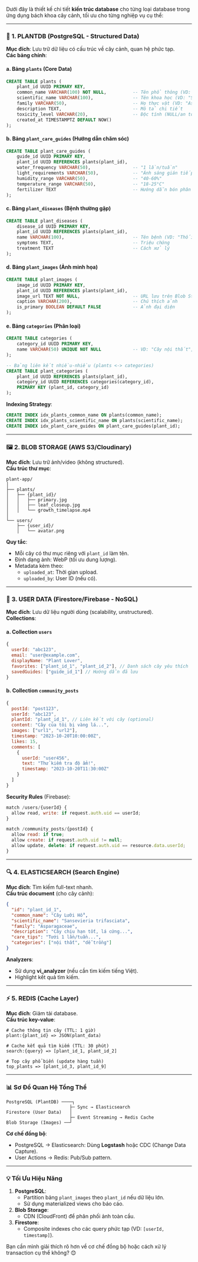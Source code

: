 Dưới đây là thiết kế chi tiết **kiến trúc database** cho từng loại database trong ứng dụng bách khoa cây cảnh, tối ưu cho từng nghiệp vụ cụ thể:

---

### 🌿 **1. PLANTDB (PostgreSQL - Structured Data)**
**Mục đích**: Lưu trữ dữ liệu có cấu trúc về cây cảnh, quan hệ phức tạp.  
**Các bảng chính**:

#### **a. Bảng `plants` (Core Data)**
```sql
CREATE TABLE plants (
    plant_id UUID PRIMARY KEY,
    common_name VARCHAR(100) NOT NULL,          -- Tên phổ thông (VD: "Cây Lưỡi Hổ")
    scientific_name VARCHAR(100),               -- Tên khoa học (VD: "Sansevieria trifasciata")
    family VARCHAR(50),                         -- Họ thực vật (VD: "Asparagaceae")
    description TEXT,                           -- Mô tả chi tiết
    toxicity_level VARCHAR(20),                 -- Độc tính (NULL/an toàn, "low", "high")
    created_at TIMESTAMPTZ DEFAULT NOW()
);
```

#### **b. Bảng `plant_care_guides` (Hướng dẫn chăm sóc)**
```sql
CREATE TABLE plant_care_guides (
    guide_id UUID PRIMARY KEY,
    plant_id UUID REFERENCES plants(plant_id),
    water_frequency VARCHAR(50),                -- "1 lần/tuần"
    light_requirements VARCHAR(50),             -- "Ánh sáng gián tiếp"
    humidity_range VARCHAR(50),                 -- "40-60%"
    temperature_range VARCHAR(50),              -- "18-25°C"
    fertilizer TEXT                             -- Hướng dẫn bón phân
);
```

#### **c. Bảng `plant_diseases` (Bệnh thường gặp)**
```sql
CREATE TABLE plant_diseases (
    disease_id UUID PRIMARY KEY,
    plant_id UUID REFERENCES plants(plant_id),
    name VARCHAR(100),                          -- Tên bệnh (VD: "Thối rễ")
    symptoms TEXT,                              -- Triệu chứng
    treatment TEXT                              -- Cách xử lý
);
```

#### **d. Bảng `plant_images` (Ảnh minh họa)**
```sql
CREATE TABLE plant_images (
    image_id UUID PRIMARY KEY,
    plant_id UUID REFERENCES plants(plant_id),
    image_url TEXT NOT NULL,                    -- URL lưu trên Blob Storage
    caption VARCHAR(200),                       -- Chú thích ảnh
    is_primary BOOLEAN DEFAULT FALSE            -- Ảnh đại diện
);
```

#### **e. Bảng `categories` (Phân loại)**
```sql
CREATE TABLE categories (
    category_id UUID PRIMARY KEY,
    name VARCHAR(50) UNIQUE NOT NULL            -- VD: "Cây nội thất", "Xương rồng"
);

-- Bảng liên kết nhiều-nhiều (plants <-> categories)
CREATE TABLE plant_categories (
    plant_id UUID REFERENCES plants(plant_id),
    category_id UUID REFERENCES categories(category_id),
    PRIMARY KEY (plant_id, category_id)
);
```

**Indexing Strategy**:
```sql
CREATE INDEX idx_plants_common_name ON plants(common_name);
CREATE INDEX idx_plants_scientific_name ON plants(scientific_name);
CREATE INDEX idx_plant_care_guides ON plant_care_guides(plant_id);
```

---

### 🖼️ **2. BLOB STORAGE (AWS S3/Cloudinary)**
**Mục đích**: Lưu trữ ảnh/video (không structured).  
**Cấu trúc thư mục**:
```plaintext
plant-app/
│
├── plants/
│   ├── {plant_id}/
│   │   ├── primary.jpg
│   │   ├── leaf_closeup.jpg
│   │   └── growth_timelapse.mp4
│
└── users/
    ├── {user_id}/
    │   └── avatar.png
```

**Quy tắc**:
- Mỗi cây có thư mục riêng với `plant_id` làm tên.
- Định dạng ảnh: WebP (tối ưu dung lượng).
- Metadata kèm theo: 
  - `uploaded_at`: Thời gian upload.
  - `uploaded_by`: User ID (nếu có).

---

### 👥 **3. USER DATA (Firestore/Firebase - NoSQL)**
**Mục đích**: Lưu dữ liệu người dùng (scalability, unstructured).  
**Collections**:

#### **a. Collection `users`**
```javascript
{
  userId: "abc123",
  email: "user@example.com",
  displayName: "Plant Lover",
  favorites: ["plant_id_1", "plant_id_2"], // Danh sách cây yêu thích
  savedGuides: ["guide_id_1"] // Hướng dẫn đã lưu
}
```

#### **b. Collection `community_posts`**
```javascript
{
  postId: "post123",
  userId: "abc123",
  plantId: "plant_id_1", // Liên kết với cây (optional)
  content: "Cây của tôi bị vàng lá...",
  images: ["url1", "url2"],
  timestamp: "2023-10-20T10:00:00Z",
  likes: 15,
  comments: [
    {
      userId: "user456",
      text: "Thử kiểm tra độ ẩm!",
      timestamp: "2023-10-20T11:30:00Z"
    }
  ]
}
```

**Security Rules** (Firebase):
```javascript
match /users/{userId} {
  allow read, write: if request.auth.uid == userId;
}

match /community_posts/{postId} {
  allow read: if true;
  allow create: if request.auth.uid != null;
  allow update, delete: if request.auth.uid == resource.data.userId;
}
```

---

### 🔍 **4. ELASTICSEARCH (Search Engine)**
**Mục đích**: Tìm kiếm full-text nhanh.  
**Cấu trúc document** (cho cây cảnh):
```json
{
  "id": "plant_id_1",
  "common_name": "Cây Lưỡi Hổ",
  "scientific_name": "Sansevieria trifasciata",
  "family": "Asparagaceae",
  "description": "Cây chịu hạn tốt, lá cứng...",
  "care_tips": "Tưới 1 lần/tuần...",
  "categories": ["nội thất", "dễ trồng"]
}
```

**Analyzers**:
- Sử dụng **vi_analyzer** (nếu cần tìm kiếm tiếng Việt).
- Highlight kết quả tìm kiếm.

---

### ⚡ **5. REDIS (Cache Layer)**
**Mục đích**: Giảm tải database.  
**Cấu trúc key-value**:
```plaintext
# Cache thông tin cây (TTL: 1 giờ)
plant:{plant_id} => JSON(plant_data)

# Cache kết quả tìm kiếm (TTL: 30 phút)
search:{query} => [plant_id_1, plant_id_2]

# Top cây phổ biến (update hàng tuần)
top_plants => [plant_id_3, plant_id_9]
```

---

### 📊 **Sơ Đồ Quan Hệ Tổng Thể**
```plaintext
PostgreSQL (PlantDB) ────┐
                        ├─ Sync → Elasticsearch
Firestore (User Data)   │
                        ├─ Event Streaming → Redis Cache
Blob Storage (Images) ──┘
```

**Cơ chế đồng bộ**:
- PostgreSQL → Elasticsearch: Dùng **Logstash** hoặc CDC (Change Data Capture).
- User Actions → Redis: Pub/Sub pattern.

---

### 💡 **Tối Ưu Hiệu Năng**
1. **PostgreSQL**:
   - Partition bảng `plant_images` theo `plant_id` nếu dữ liệu lớn.
   - Sử dụng materialized views cho báo cáo.
2. **Blob Storage**:
   - CDN (CloudFront) để phân phối ảnh toàn cầu.
3. **Firestore**:
   - Composite indexes cho các query phức tạp (VD: `[userId, timestamp]`).

Bạn cần mình giải thích rõ hơn về cơ chế đồng bộ hoặc cách xử lý transaction cụ thể không? 😊
